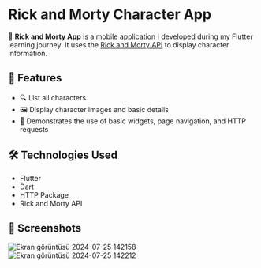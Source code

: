 # Rick and Morty Character App

🧪 **Rick and Morty App** is a mobile application I developed during my Flutter learning journey. It uses the [Rick and Morty API](https://rickandmortyapi.com/) to display character information.

## 🚀 Features

- 🔍 List all characters.
- 🖼️ Display character images and basic details
- 🧪 Demonstrates the use of basic widgets, page navigation, and HTTP requests

## 🛠️ Technologies Used

- Flutter
- Dart
- HTTP Package
- Rick and Morty API

## 📱 Screenshots
![Ekran görüntüsü 2024-07-25 142158](https://github.com/user-attachments/assets/c10b0ffd-f455-4dee-b878-0959979e4b22)  ![Ekran görüntüsü 2024-07-25 142212](https://github.com/user-attachments/assets/44307a9e-2fe4-4cb8-be74-bafd6b243391)

